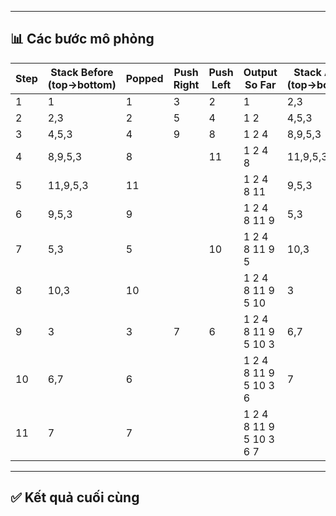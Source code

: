
---

## 📊 Các bước mô phỏng

| Step | Stack Before (top→bottom) | Popped | Push Right | Push Left | Output So Far             | Stack After (top→bottom) |
|------|----------------------------|--------|------------|-----------|---------------------------|---------------------------|
| 1    | 1                          | 1      | 3          | 2         | 1                         | 2,3                       |
| 2    | 2,3                        | 2      | 5          | 4         | 1 2                       | 4,5,3                     |
| 3    | 4,5,3                      | 4      | 9          | 8         | 1 2 4                     | 8,9,5,3                   |
| 4    | 8,9,5,3                    | 8      |            | 11        | 1 2 4 8                   | 11,9,5,3                  |
| 5    | 11,9,5,3                   | 11     |            |           | 1 2 4 8 11                | 9,5,3                     |
| 6    | 9,5,3                      | 9      |            |           | 1 2 4 8 11 9              | 5,3                       |
| 7    | 5,3                        | 5      |            | 10        | 1 2 4 8 11 9 5            | 10,3                      |
| 8    | 10,3                       | 10     |            |           | 1 2 4 8 11 9 5 10         | 3                         |
| 9    | 3                          | 3      | 7          | 6         | 1 2 4 8 11 9 5 10 3       | 6,7                       |
| 10   | 6,7                        | 6      |            |           | 1 2 4 8 11 9 5 10 3 6     | 7                         |
| 11   | 7                          | 7      |            |           | 1 2 4 8 11 9 5 10 3 6 7   |                           |

---

## ✅ Kết quả cuối cùng

